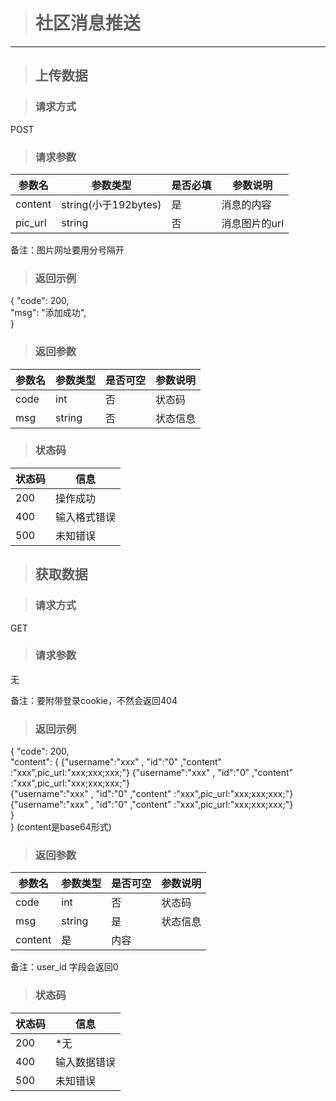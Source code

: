 ># 社区消息推送
---
>## 上传数据

>### 请求方式

POST

>### 请求参数

|参数名   |	  参数类型|	是否必填|	参数说明|  
|---|---|---|---|
|content|string(小于192bytes)|是|消息的内容|
|pic_url|string|否|消息图片的url|

备注：图片网址要用分号隔开
>###  返回示例
{
  "code": 200,  
  "msg": "添加成功",  
}

>### 返回参数

|参数名|参数类型|是否可空|参数说明|
|---|---|---|---|
|code|int|否|状态码|
|msg|string|否|状态信息|

>### 状态码

|状态码|信息|
|---|---|
|200|操作成功|
|400|输入格式错误|
|500|未知错误|

>## 获取数据

>### 请求方式 

GET

>### 请求参数

无

备注：要附带登录cookie，不然会返回404


>###  返回示例
{
  "code": 200,  
  "content": {
        {"username":"xxx" , "id":"0" ,"content" :"xxx",pic_url:"xxx;xxx;xxx;"}  {"username":"xxx" , "id":"0" ,"content" :"xxx",pic_url:"xxx;xxx;xxx;"}  
        {"username":"xxx" , "id":"0" ,"content" :"xxx",pic_url:"xxx;xxx;xxx;"}  
        {"username":"xxx" , "id":"0" ,"content" :"xxx",pic_url:"xxx;xxx;xxx;"}  
    }  
}
(content是base64形式)
>### 返回参数

|参数名|参数类型|是否可空|参数说明|
|---|---|---|---|
|code|int|否|状态码|
|msg|string|是|状态信息|
|content|是|内容|

备注：user_id 字段会返回0

>### 状态码

|状态码|信息|
|---|---|
|200|*无|
|400|输入数据错误|
|500|未知错误|
